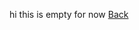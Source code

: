 hi
this is empty for now 
[Back][ballsinurjwasahhahhahahahahahah]

[ballsinurjwasahhahhahahahahahah]: https://therealbrodie.github.io/funni